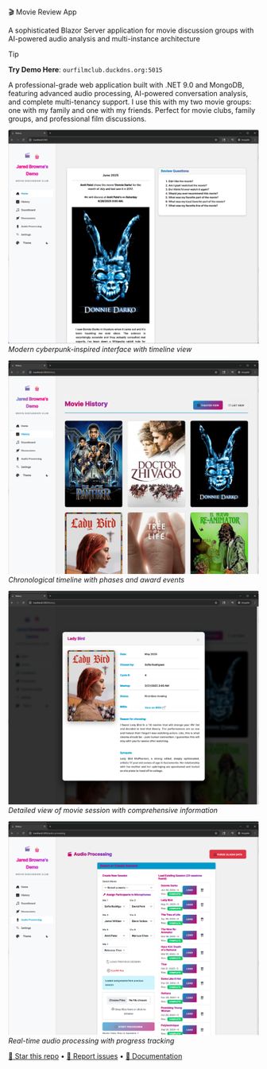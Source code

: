 🎬 Movie Review App

A sophisticated Blazor Server application for movie discussion groups with AI-powered audio analysis and multi-instance architecture

> [!TIP]
> **Try Demo Here**: `ourfilmclub.duckdns.org:5015`

A professional-grade web application built with .NET 9.0 and MongoDB, featuring advanced audio processing, AI-powered conversation analysis, and complete multi-tenancy support. I use this with my two movie groups: one with my family and one with my friends. Perfect for movie clubs, family groups, and professional film discussions.

![Home Dashboard](../screenshots/home-dashboard.png)
*Modern cyberpunk-inspired interface with timeline view*

![Movie Timeline](../screenshots/movie-timeline.png)
*Chronological timeline with phases and award events*

![Movie Timeline Details](../screenshots/movie-timeline-details.png)
*Detailed view of movie session with comprehensive information*

![Audio Processing](../screenshots/audio-processing.png)
*Real-time audio processing with progress tracking*

[🌟 Star this repo](https://github.com/Choochoo/MovieReviewApp) • [🐛 Report issues](https://github.com/Choochoo/MovieReviewApp/issues) • [📖 Documentation](https://github.com/Choochoo/MovieReviewApp/wiki) 